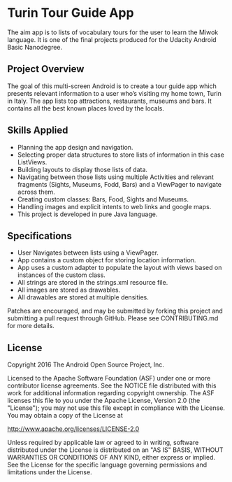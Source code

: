 Turin Tour Guide App
===================================

The aim  app is to lists of vocabulary tours for the user to learn the Miwok language.
It is one of the final projects produced for the Udacity Android Basic Nanodegree.

Project Overview
--------------

The goal of this multi-screen Android is to create a tour guide app which presents relevant information to a user who’s visiting my home town, Turin in Italy. The app lists top attractions, restaurants, museums and bars. It contains all the best known places loved by the locals.

Skills Applied
---------------

* Planning the app design and navigation.
* Selecting proper data structures to store lists of information in this case ListViews.
* Building layouts to display those lists of data.
* Navigating between those lists using multiple Activities and relevant fragments (Sights, Museums, Fodd, Bars) and a ViewPager to navigate across them.
* Creating custom classes: Bars, Food, Sights and Museums.
* Handling images and explicit intents to web links and google maps.
* This project is developed in pure Java language.

Specifications
-------

- User Navigates between lists using a ViewPager.
- App contains a custom object for storing location information.
- App uses a custom adapter to populate the layout with views based on instances of the custom class.
- All strings are stored in the strings.xml resource file.
- All images are stored as drawables.
- All drawables are stored at multiple densities.


Patches are encouraged, and may be submitted by forking this project and
submitting a pull request through GitHub. Please see CONTRIBUTING.md for more details.

License
-------

Copyright 2016 The Android Open Source Project, Inc.

Licensed to the Apache Software Foundation (ASF) under one or more contributor
license agreements.  See the NOTICE file distributed with this work for
additional information regarding copyright ownership.  The ASF licenses this
file to you under the Apache License, Version 2.0 (the "License"); you may not
use this file except in compliance with the License.  You may obtain a copy of
the License at

http://www.apache.org/licenses/LICENSE-2.0

Unless required by applicable law or agreed to in writing, software
distributed under the License is distributed on an "AS IS" BASIS, WITHOUT
WARRANTIES OR CONDITIONS OF ANY KIND, either express or implied.  See the
License for the specific language governing permissions and limitations under
the License.
